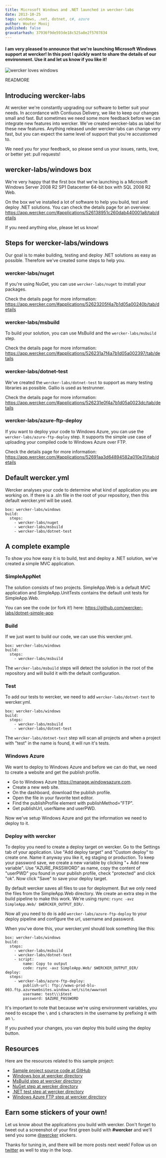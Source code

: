 ```yaml
---
title: Microsoft Windows and .NET launched in wercker-labs
date: 2013-10-25
tags: windows, .net, dotnet, c#, azure
author: Wouter Mooij
published: false
gravatarhash: 37936f9de593de18c525a8e2f5707834
---
```

<h4 class="subheader">
I am very pleased to announce that we're launching Microsoft Windows support at wercker! In this post I quickly want to share the details of our environment. Use it and let us know if you like it!
</h4>

![wercker loves windows](/images/posts/dart/wercker+windows.jpg)


READMORE


## Introducing wercker-labs

At wercker we're constantly upgrading our software to better suit your needs. In accordance with Contiuous Delivery, we like to keep our changes small and fast.
But sometimes we need some more feedback before we can integrate new features into wercker. We've created wercker-labs as label for these new features.
Anything released under wercker-labs can change very fast, but you can expect the same level of support that you're accustomed to.

We need you for your feedback, so please send us your issues, rants, love, or better yet: pull requests!

## wercker-labs/windows box

We're very happy that the first box that we're launching is a Microsoft Windows Server 2008 R2 SP1 Datacenter 64-bit box with SQL 2008 R2 Web. 

On the box we've installed a lot of software to help you build, test and deploy .NET solutions. You can check the details page for an overview: https://app.wercker.com/#applications/526138951c260dab440001a8/tab/details

If you need anything else, please let us know!

## Steps for wercker-labs/windows

Our goal is to make building, testing and deploy .NET solutions as easy as possible. Therefore we've created some steps to help you.


### wercker-labs/nuget

If you're using NuGet, you can use `wercker-labs/nuget` to install your packages.

Check the details page for more information: https://app.wercker.com/#applications/52623205f4a7b1d05a00240b/tab/details

### wercker-labs/msbuild

To build your solution, you can use MsBuild and the `wercker-labs/msbuild` step.

Check the details page for more information: https://app.wercker.com/#applications/526231a7f4a7b1d05a002397/tab/details

### wercker-labs/dotnet-test

We've created the `wercker-labs/dotnet-test` to support as many testing libraries as possible. Gallio is used as testrunner.

Check the details page for more information: https://app.wercker.com/#applications/526231e0f4a7b1d05a0023dc/tab/details

### wercker-labs/azure-ftp-deploy

If you want to deploy your code to Windows Azure, you can use the `wercker-labs/azure-ftp-deploy` step. It supports the simple use case of uploading your compiled code to Windows Azure over FTP.

Check the details page for more information: https://app.wercker.com/#applications/52691aa3d64894582a010e31/tab/details

## Default wercker.yml

Wercker analyses your code to determine what kind of application you are working on.
If there is a .sln file in the root of your repository, then this default wercker.yml will be used.

```
box: wercker-labs/windows
build:
  steps:
    - wercker-labs/nuget
    - wercker-labs/msbuild
    - wercker-labs/dotnet-test
```


## A complete example

To show you how easy it is to build, test and deploy a .NET solution, we've created a simple MVC application.

### SimpleAppNet

The solution consists of two projects. SimpleApp.Web is a default MVC application and SimpleApp.UnitTests contains the default unit tests for SimpleApp.Web.

You can see the code (or fork it!) here: https://github.com/wercker-labs/dotnet-simple-app

### Build

If we just want to build our code, we can use this wercker.yml.

```
box: wercker-labs/windows
build:
  steps:
    - wercker-labs/msbuild
```

The `wercker-labs/msbuild` steps will detect the solution in the root of the repository and will build it with the default configuration.


### Test

To add our tests to wercker, we need to add `wercker-labs/dotnet-test` to wercker.yml.


```
box: wercker-labs/windows
build:
  steps:
    - wercker-labs/msbuild
    - wercker-labs/dotnet-test
```

The `wercker-labs/dotnet-test` step will scan all projects and when a project with "test" in the name is found, it will run it's tests.


### Windows Azure

We want to deploy to Windows Azure and before we can do that, we need to create a website and get the publish profile.

* Go to Windows Azure https://manage.windowsazure.com. 
* Create a new web site. 
* On the dashboard, download the publish profile. 
* Open the file in your favorite text editor.
* Find the publishProfile element with publishMethod="FTP". 
* Get publishUrl, userName and userPWD.

Now we've setup Windows Azure and got the information we need to deploy to it.


### Deploy with wercker

To deploy you need to create a deploy target on wercker. Go to the Settings tab of your application. Use "Add deploy target" and "Custom deploy" to create one.
Name it anyway you like it, eg staging or production.
To keep your password save, we create a new variable by clicking "+ Add new variable". Use "AZURE_PASSWORD" as name, copy the content of "userPWD" you found in your publish profile, check "protected" and click "ok". Now click "Save" to save your deploy target.

By default wercker saves all files to use for deployment. But we only need the files from the SimpleApp.Web directory. We create an extra step in the build pipeline to make this work. We're using rsync: `rsync -avz SimpleApp.Web/ $WERCKER_OUTPUT_DIR/`.

Now all you need to do is add `wercker-labs/azure-ftp-deploy` to your deploy pipeline and configure the url, username and password.

When you've done this, your wercker.yml should look something like this:

```
box: wercker-labs/windows
build:
  steps:
    - wercker-labs/msbuild
    - wercker-labs/dotnet-test
    - script:
        name: Copy to output
        code: rsync -avz SimpleApp.Web/ $WERCKER_OUTPUT_DIR/
deploy:
  steps:
    - wercker-labs/azure-ftp-deploy:
        publish-url: ftp://waws-prod-blu-003.ftp.azurewebsites.windows.net/site/wwwroot
        username: test\\\$test
        password: $AZURE_PASSWORD
```

It's important to note that because we're using environment variables, you need to escape the `\` and `$` characters in the username by prefixing it with an `\`.

If you pushed your changes, you van deploy this build using the deploy button.

## Resources

Here are the resources related to this sample project:

* [Sample project source code at GitHub](https://github.com/wercker-labs/dotnet-simple-app)
* [Windows box at wercker directory](https://app.wercker.com/#applications/526138951c260dab440001a8/tab/details)
* [MsBuild step at wercker directory](https://app.wercker.com/#applications/526231a7f4a7b1d05a002397/tab/details)
* [NuGet step at wercker directory](https://app.wercker.com/#applications/52623205f4a7b1d05a00240b/tab/details)
* [.NET test step at wercker directory](https://app.wercker.com/#applications/526231e0f4a7b1d05a0023dc/tab/details)
* [Windows Azure FTP step at wercker directory](https://app.wercker.com/#applications/52691aa3d64894582a010e31/tab/details)

## Earn some stickers of your own!

Let us know about the applications you build with wercker. Don't forget to tweet out a screenshot of your first green build with **#wercker** and we'll send you some [@wercker](http://twitter.com/wercker) stickers.

Thanks for tuning in, and there will be more posts next week! Follow us on [twitter](http://twitter.com/wercker) as well to stay in the loop.
